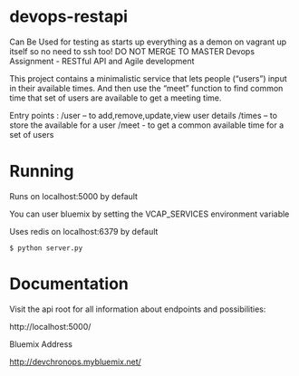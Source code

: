 # devops-restapi
Can Be Used for testing as starts up everything as a demon on vagrant up itself so no need to ssh too! DO NOT MERGE TO MASTER
Devops Assignment - RESTful API and Agile development

This project contains a minimalistic service that lets people (“users”) input in their available times. And then use the “meet” function to find common time that set of users are available to get a meeting time.

Entry points :
/user – to add,remove,update,view user details
/times – to store the available for a user
/meet -  to get a common available time for a set of users

# Running
Runs on localhost:5000 by default

You can user bluemix by setting the VCAP_SERVICES environment variable 

Uses redis on localhost:6379 by default
```
$ python server.py
```

# Documentation

Visit the api root for all information about endpoints and possibilities:

http://localhost:5000/

Bluemix Address 

http://devchronops.mybluemix.net/

